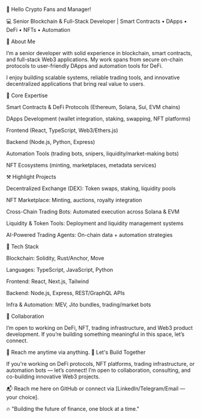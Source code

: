 👋 Hello Crypto Fans and Manager!

💻 Senior Blockchain & Full-Stack Developer | Smart Contracts • DApps • DeFi • NFTs • Automation

🚀 About Me

I’m a senior developer with solid experience in blockchain, smart contracts, and full-stack Web3 applications.
My work spans from secure on-chain protocols to user-friendly DApps and automation tools for DeFi.

I enjoy building scalable systems, reliable trading tools, and innovative decentralized applications that bring real value to users.

🧠 Core Expertise

Smart Contracts & DeFi Protocols (Ethereum, Solana, Sui, EVM chains)

DApps Development (wallet integration, staking, swapping, NFT platforms)

Frontend (React, TypeScript, Web3/Ethers.js)

Backend (Node.js, Python, Express)

Automation Tools (trading bots, snipers, liquidity/market-making bots)

NFT Ecosystems (minting, marketplaces, metadata services)

⚒️ Highlight Projects

Decentralized Exchange (DEX): Token swaps, staking, liquidity pools

NFT Marketplace: Minting, auctions, royalty integration

Cross-Chain Trading Bots: Automated execution across Solana & EVM

Liquidity & Token Tools: Deployment and liquidity management systems

AI-Powered Trading Agents: On-chain data + automation strategies

🧰 Tech Stack

Blockchain: Solidity, Rust/Anchor, Move

Languages: TypeScript, JavaScript, Python

Frontend: React, Next.js, Tailwind

Backend: Node.js, Express, REST/GraphQL APIs

Infra & Automation: MEV, Jito bundles, trading/market bots

🤝 Collaboration

I’m open to working on DeFi, NFT, trading infrastructure, and Web3 product development.
If you’re building something meaningful in this space, let’s connect.

📩 Reach me anytime via anything.
🤝 Let's Build Together

If you're working on DeFi protocols, NFT platforms, trading infrastructure, or automation bots — let’s connect!
I’m open to collaboration, consulting, and co-building innovative Web3 projects.

📬 Reach me here on GitHub or connect via [LinkedIn/Telegram/Email — your choice].

🔥 "Building the future of finance, one block at a time."
